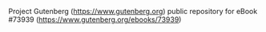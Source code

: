 Project Gutenberg (https://www.gutenberg.org) public repository for
eBook #73939 (https://www.gutenberg.org/ebooks/73939)
